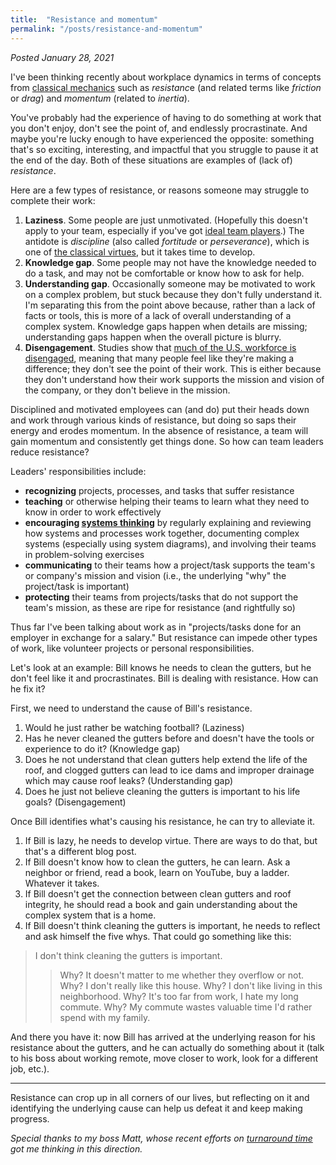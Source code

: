 ```yaml
---
title:  "Resistance and momentum"
permalink: "/posts/resistance-and-momentum"
---
```


*Posted January 28, 2021*

I've been thinking recently about workplace dynamics in terms of concepts from [classical mechanics](https://en.wikipedia.org/wiki/Classical_mechanics) such as *resistanc*e (and related terms like *friction* or *drag*) and *momentum* (related to *inertia*).

You've probably had the experience of having to do something at work that you don't enjoy, don't see the point of, and endlessly procrastinate. And maybe you're lucky enough to have experienced the opposite: something that's so exciting, interesting, and impactful that you struggle to pause it at the end of the day. Both of these situations are examples of (lack of) *resistance*.

Here are a few types of resistance, or reasons someone may struggle to complete their work:
1. **Laziness**. Some people are just unmotivated. (Hopefully this doesn't apply to your team, especially if you've got [ideal team players](https://www.tablegroup.com/books/ideal-team-player/).) The antidote is *discipline* (also called *fortitude* or *perseverance*), which is one of [the classical virtues](https://en.wikipedia.org/wiki/Cardinal_virtues), but it takes time to develop.
1. **Knowledge gap**. Some people may not have the knowledge needed to do a task, and may not be comfortable or know how to ask for help.
1. **Understanding gap**. Occasionally someone may be motivated to work on a complex problem, but stuck because they don't fully understand it. I'm separating this from the point above because, rather than a lack of facts or tools, this is more of a lack of overall understanding of a complex system. Knowledge gaps happen when details are missing; understanding gaps happen when the overall picture is blurry.
1. **Disengagement**. Studies show that [much of the U.S. workforce is disengaged](https://www.gallup.com/workplace/313313/historic-drop-employee-engagement-follows-record-rise.aspx), meaning that many people feel like they're making a difference; they don't see the point of their work. This is either because they don't understand how their work supports the mission and vision of the company, or they don't believe in the mission.

Disciplined and motivated employees can (and do) put their heads down and work through various kinds of resistance, but doing so saps their energy and erodes momentum.  In the absence of resistance, a team will gain momentum and consistently get things done. So how can team leaders reduce resistance?

Leaders' responsibilities include:
* **recognizing** projects, processes, and tasks that suffer resistance
* **teaching** or otherwise helping their teams to learn what they need to know in order to work effectively
* **encouraging [systems thinking](https://en.wikipedia.org/wiki/Systems_theory)** by regularly explaining and reviewing how systems and processes work together, documenting complex systems (especially using system diagrams), and involving their teams in problem-solving exercises
* **communicating** to their teams how a project/task supports the team's or company's mission and vision (i.e., the underlying "why" the project/task is important)
* **protecting** their teams from projects/tasks that do not support the team's mission, as these are ripe for resistance (and rightfully so)

Thus far I've been talking about work as in "projects/tasks done for an employer in exchange for a salary." But resistance can impede other types of work, like volunteer projects or personal responsibilities.

Let's look at an example: Bill knows he needs to clean the gutters, but he don't feel like it and procrastinates. Bill is dealing with resistance. How can he fix it?

First, we need to understand the cause of Bill's resistance.
1. Would he just rather be watching football? (Laziness)
1. Has he never cleaned the gutters before and doesn't have the tools or experience to do it? (Knowledge gap)
1. Does he not understand that clean gutters help extend the life of the roof, and clogged gutters can lead to ice dams and improper drainage which may cause roof leaks? (Understanding gap)
1. Does he just not believe cleaning the gutters is important to his life goals? (Disengagement)

Once Bill identifies what's causing his resistance, he can try to alleviate it.
1. If Bill is lazy, he needs to develop virtue. There are ways to do that, but that's a different blog post.
1. If Bill doesn't know how to clean the gutters, he can learn. Ask a neighbor or friend, read a book, learn on YouTube, buy a ladder. Whatever it takes.
1. If Bill doesn't get the connection between clean gutters and roof integrity, he should read a book and gain understanding about the complex system that is a home.
1. If Bill doesn't think cleaning the gutters is important, he needs to reflect and ask himself the five whys. That could go something like this:
> I don't think cleaning the gutters is important.
>>  Why?
>  It doesn't matter to me whether they overflow or not.
>>  Why?
> I don't really like this house.
>> Why?
> I don't like living in this neighborhood.
>> Why?
> It's too far from work, I hate my long commute.
>> Why?
> My commute wastes valuable time I'd rather spend with my family.

And there you have it: now Bill has arrived at the underlying reason for his resistance about the gutters, and he can actually do something about it (talk to his boss about working remote, move closer to work, look for a different job, etc.).

---

Resistance can crop up in all corners of our lives, but reflecting on it and identifying the underlying cause can help us defeat it and keep making progress.

*Special thanks to my boss Matt, whose recent efforts on [turnaround time](https://en.wikipedia.org/wiki/Turnaround_time) got me thinking in this direction.*
